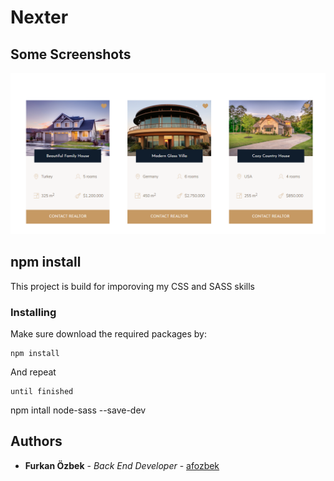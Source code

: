 # Nexter


## Some Screenshots

![Cart](img/cart.png)

## npm install

This project is build for imporoving my CSS and SASS skills

### Installing

Make sure download the required packages by:

```
npm install
```

And repeat

```
until finished
```
npm intall node-sass --save-dev

## Authors

* **Furkan Özbek** - *Back End Developer* - [afozbek](https://github.com/afozbek)

